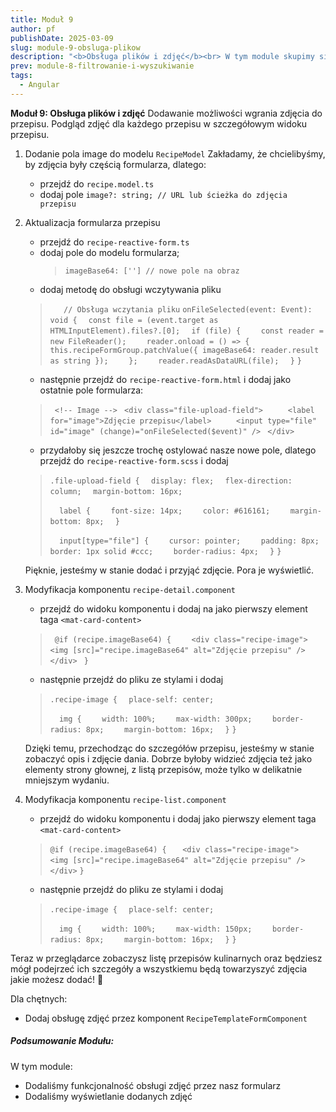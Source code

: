 ```yaml
---
title: Moduł 9
author: pf
publishDate: 2025-03-09
slug: module-9-obsluga-plikow
description: "<b>Obsługa plików i zdjęć</b><br> W tym module skupimy się na dodaniu funkcjonalności obsługi zdjęć do formularzy. Użytkownicy będą mogli dodawać zdjęcia do formularzy, a następnie będą one wyświetlane w aplikacji. Dzięki temu Twoja aplikacja stanie się bardziej interaktywna i przyjazna dla użytkownika."
prev: module-8-filtrowanie-i-wyszukiwanie
tags:
  - Angular
---
```


**Moduł 9: Obsługa plików i zdjęć**
Dodawanie możliwości wgrania zdjęcia do przepisu.
Podgląd zdjęć dla każdego przepisu w szczegółowym widoku przepisu.


1. Dodanie pola image do modelu `RecipeModel`
   Zakładamy, że chcielibyśmy, by zdjęcia były częścią formularza, dlatego:
   * przejdź do `recipe.model.ts`
   * dodaj pole `image?: string; // URL lub ścieżka do zdjęcia przepisu`

2. Aktualizacja formularza przepisu
   * przejdź do `recipe-reactive-form.ts`
   * dodaj pole do modelu formularza;
      > `imageBase64: [''] // nowe pole na obraz`
   * dodaj metodę do obsługi wczytywania pliku
   > `   // Obsługa wczytania pliku`
   > `onFileSelected(event: Event): void {`
   > `  const file = (event.target as HTMLInputElement).files?.[0];`
   > `  if (file) {`
   > `    const reader = new FileReader();`
   > `    reader.onload = () => {`
   > `      this.recipeFormGroup.patchValue({ imageBase64: reader.result as string });`
   > `    };`
   > `    reader.readAsDataURL(file);`
   > `  }`
   > `}`

   * następnie przejdź do `recipe-reactive-form.html` i dodaj jako ostatnie pole formularza:
   > ` <!-- Image -->`
   > ` <div class="file-upload-field">`
   > `     <label for="image">Zdjęcie przepisu</label>`
   > `     <input type="file" id="image" (change)="onFileSelected($event)" />`
   > ` </div>`

   * przydałoby się jeszcze trochę ostylować nasze nowe pole, dlatego przejdź do `recipe-reactive-form.scss` i dodaj
   > `.file-upload-field {`
   > `  display: flex;`
   > `  flex-direction: column;`
   > `  margin-bottom: 16px;`
   > 
   > `  label {`
   > `    font-size: 14px;`
   > `    color: #616161;`
   > `    margin-bottom: 8px;`
   > `  }`
   > 
   > `  input[type="file"] {`
   > `    cursor: pointer;`
   > `    padding: 8px;`
   > `    border: 1px solid #ccc;`
   > `    border-radius: 4px;`
   > `  }`
   > `}`

   Pięknie, jesteśmy w stanie dodać i przyjąć zdjęcie. Pora je wyświetlić.

3. Modyfikacja komponentu `recipe-detail.component`
   * przejdź do widoku komponentu i dodaj na jako pierwszy element taga `<mat-card-content>`
   > ` @if (recipe.imageBase64) {`
   > `    <div class="recipe-image">`
   > `      <img [src]="recipe.imageBase64" alt="Zdjęcie przepisu" />`
   > `    </div>`
   > ` }`

   * następnie przejdź do pliku ze stylami i dodaj
   > `.recipe-image {`
   > `  place-self: center;`
   > 
   > `  img {`
   > `    width: 100%;`
   > `    max-width: 300px;`
   > `    border-radius: 8px;`
   > `    margin-bottom: 16px;`
   > `  }`
   > `}`

   Dzięki temu, przechodząc do szczegółów przepisu, jesteśmy w stanie zobaczyć opis i zdjęcie dania.
   Dobrze byłoby widzieć zdjęcia też jako elementy strony głownej, z listą przepisów, może tylko w delikatnie mniejszym wydaniu.

4. Modyfikacja komponentu `recipe-list.component`
   * przejdź do widoku komponentu i dodaj jako pierwszy element taga `<mat-card-content>`
   > `@if (recipe.imageBase64) {`
   > `   <div class="recipe-image">`
   > `     <img [src]="recipe.imageBase64" alt="Zdjęcie przepisu" />`
   > `   </div>`
   > `}`

   * następnie przejdź do pliku ze stylami i dodaj
   > `.recipe-image {`
   > `  place-self: center;`
   > 
   > `  img {`
   > `    width: 100%;`
   > `    max-width: 150px;`
   > `    border-radius: 8px;`
   > `    margin-bottom: 16px;`
   > `  }`
   > `}`


Teraz w przeglądarce zobaczysz listę przepisów kulinarnych oraz będziesz mógł podejrzeć ich szczegóły a wszystkiemu będą towarzyszyć zdjęcia jakie możesz dodać! 🎉


Dla chętnych:
   * Dodaj obsługę zdjęć przez komponent `RecipeTemplateFormComponent`

##### Podsumowanie Modułu:
W tym module:
   * Dodaliśmy funkcjonalność obsługi zdjęć przez nasz formularz
   * Dodaliśmy wyświetlanie dodanych zdjęć